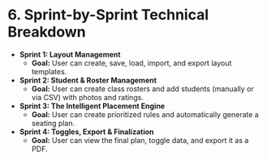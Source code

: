 # 6. Sprint-by-Sprint Technical Breakdown

- **Sprint 1: Layout Management**
  - **Goal:** User can create, save, load, import, and export layout templates.
- **Sprint 2: Student & Roster Management**
  - **Goal:** User can create class rosters and add students (manually or via CSV) with photos and ratings.
- **Sprint 3: The Intelligent Placement Engine**
  - **Goal:** User can create prioritized rules and automatically generate a seating plan.
- **Sprint 4: Toggles, Export & Finalization**
  - **Goal:** User can view the final plan, toggle data, and export it as a PDF.

